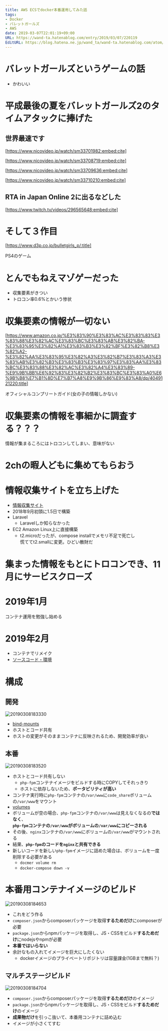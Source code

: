 ```yaml
---
title: AWS ECSでdocker本番運用してみた話
tags:
- Docker
- バレットガールズ
- AWS
date: 2019-03-07T22:01:19+09:00
URL: https://wand-ta.hatenablog.com/entry/2019/03/07/220119
EditURL: https://blog.hatena.ne.jp/wand_ta/wand-ta.hatenablog.com/atom/entry/17680117126989606839
---
```




# バレットガールズというゲームの話

- かわいい

# 平成最後の夏をバレットガールズ2のタイムアタックに捧げた

## 世界最速です

[https://www.nicovideo.jp/watch/sm33701982:embed:cite]

[https://www.nicovideo.jp/watch/sm33708719:embed:cite]

[https://www.nicovideo.jp/watch/sm33709636:embed:cite]

[https://www.nicovideo.jp/watch/sm33710210:embed:cite]


## RTA in Japan Online 2に出るなどした

[https://www.twitch.tv/videos/296565648:embed:cite]


# そして３作目

[https://www.d3p.co.jp/bulletgirls_p/:title]

PS4のゲーム


# とんでもねえマゾゲーだった

- 収集要素がきつい
- トロコン率0.6%とかいう惨状

# 収集要素の情報が一切ない

[https://www.amazon.co.jp/%E3%83%90%E3%83%AC%E3%83%83%E3%83%88%E3%82%AC%E3%83%BC%E3%83%AB%E3%82%BA-%E3%83%95%E3%82%A1%E3%83%B3%E3%82%BF%E3%82%B8%E3%82%A2-%E3%82%AA%E3%83%95%E3%82%A3%E3%82%B7%E3%83%A3%E3%83%AB%E3%82%B3%E3%83%B3%E3%83%97%E3%83%AA%E3%83%BC%E3%83%88%E3%82%AC%E3%82%A4%E3%83%89-%E9%9B%BB%E6%92%83%E3%82%B2%E3%83%BC%E3%83%A0%E6%9B%B8%E7%B1%8D%E7%B7%A8%E9%9B%86%E9%83%A8/dp/4049121220:title]

オフィシャルコンプリートガイド(女の子の情報しかない)


# 収集要素の情報を事細かに調査する？？？

情報が集まるころにはトロコンしてしまい、意味がない


# 2chの暇人どもに集めてもらおう


# 情報収集サイトを立ち上げた

- [情報収集サイト](http://ec2-54-238-241-222.ap-northeast-1.compute.amazonaws.com)
-  2018年9月初頭に1.5日で構築
- Laravel
    - Laravelしか知らなかった
- EC2 Amazon Linux上に直接構築
    - t2.microだったが、compose installでメモリ不足で死亡し  
        慌ててt2.smallに変更。ひどい散財だ


# 集まった情報をもとにトロコンでき、11月にサービスクローズ

# 2019年1月

コンテナ運用を勉強し始める

# 2019年2月

- コンテナでリメイク
- [ソースコード・環境](https://github.com/wand2016/BulletGirlsPhangasia_Laravel)

# 構成

## 開発

![20190308183330](../../../imgs/20190308183330.png)

- [bind-mounts](https://docs.docker.com/storage/bind-mounts/)
- ホストとコード共有
- ホストの変更がそのままコンテナに反映されるため、開発効率が良い

## 本番

![20190308183520](../../../imgs/20190308183520.png)

- ホストとコード共有しない
    - `php-fpm`コンテナイメージをビルドする時にCOPYしてそれっきり
    - ホストに依存しないため、**ポータビリティが高い**
- コンテナ実行時に`php-fpm`コンテナの`/var/www`に`code_share`ボリュームの`/var/www`をマウント
- [volumes](https://docs.docker.com/storage/volumes)
- ボリュームが空の場合、`php-fpm`コンテナの`/var/www`は見えなくなるの**ではなく**、  
    **`php-fpm`コンテナの`/var/www`がボリュームの`/var/www`にコピーされる**
- その後、`nginx`コンテナの`/var/www`にボリュームの`/var/www`がマウントされる
- 結果、**`php-fpm`のコードを`nginx`と共有できる**
- 新しいコードを新しい`php-fpm`イメージに詰めた場合は、ボリュームを一度削除する必要がある
    - `docmer volume rm`
    - `docker-compose down -v`


# 本番用コンテナイメージのビルド

![20190308184653](../../../imgs/20190308184653.png)

- これをどう作る
- `composer.json`からcomposerパッケージを取得**するためだけ**にcomposerが必要
- `package.json`からnpmパッケージを取得し、JS・CSSをビルド**するためだけ**にnodejsやnpmが必要
- **本番ではいらない**
- 余計なもの入れてイメージを巨大にしたくない
    - dockerイメージのプライベートリポジトリは容量課金(1GBまで無料？)

## マルチステージビルド

![20190308184704](../../../imgs/20190308184704.png)

- `composer.json`からcomposerパッケージを取得**するためだけ**のイメージ
- `package.json`からnpmパッケージを取得し、JS・CSSをビルド**するためだけ**のイメージ
- **成果物だけ**を引っこ抜いて、本番用コンテナに詰め込む
- イメージが小さくてすむ

    
